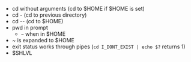 - cd without arguments (cd to $HOME if $HOME is set)
- cd - (cd to previous directory)
- cd -- (cd to $HOME)
- pwd in prompt
  - `~` when in $HOME
- ~ is expanded to $HOME
- exit status works through pipes (`cd I_DONT_EXIST | echo $?` returns 1)
- $SHLVL
